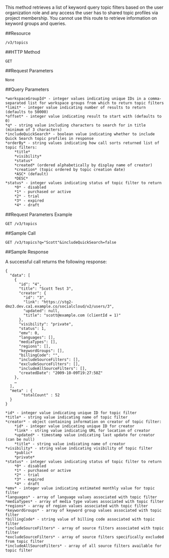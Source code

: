 This method retrieves a list of keyword query topic filters based on the user organization role and any access the user has to shared topic profiles via project membership. You cannot use this route to retrieve information on keyword groups and queries.

##Resource

	/v3/topics

##HTTP Method

	GET

##Request Parameters

	None

##Query Parameters

	*workspaceGroupId* - integer values indicating unique IDs in a comma-separated list for workspace groups from which to return topic filters
	*limit* - integer value indicating number of results to return (defaults to 50000)
	*offset* - integer value indicating result to start with (defaults to 0)
	*q* - string value including characters to search for in title (minimum of 3 characters)
	*includeQuickSearch* - boolean value indicating whether to include Quick Search topic profiles in response
	*orderBy* - string values indicating how call sorts returned list of topic filters:
		*title*
		*visibility*
		*status*
		*created* (ordered alphabetically by display name of creator)
		*creation* (topic ordered by topic creation date)
		*ASC* (default)
		*DESC*
	*status* - integer values indicating status of topic filter to return
		*0* - disabled
		*1* - purchased or active
		*2* - trial
		*3* - expired
		*4* - draft

##Request Parameters Example

	GET /v3/topics

##Sample Call
```
GET /v3/topics?q="Scott"&includeQuickSearch=false
```

##Sample Response

A successful call returns the following response:
```
{
  "data": [
    {
      "id": "4",
      "title": "Scott Test 3",
      "creator": {
        "id": "3",
        "link": "https://stg2-dmz3.dev.ca1.example.co/socialcloud/v2/users/3",
        "updated": null,
        "title": "scott@example.com (clientId = 1)"
      },
      "visibility": "private",
      "status": 1,
      "emv": 0,
      "languages": [],
      "mediaTypes": [],
      "regions": [],
      "keywordGroups": [],
      "billingCode": "",
      "includeSourceFilters": [],
      "excludeSourceFilters": [],
      "includeAllSourceFilters": [],
      "createdDate": "2009-10-09T19:27:58Z"
    },
    …
  ],
  "meta" : {
       "totalCount" : 52
  }
}
```

	*id* - integer value indicating unique ID for topic filter
	*title* - string value indicating name of topic filter
	*creator* - object containing information on creator of topic filter:
		*id* - integer value indicating unique ID for creator
		*link* - string value indicating URL for location of creator
		*updated* - timestamp value indicating last update for creator (can be null)
		*title* - string value indicating name of creator
	*visibility* - string value indicating visibility of topic filter
		*public*
		*private*
	*status* - integer values indicating status of topic filter to return
		*0* - disabled
		*1* - purchased or active
		*2* - trial
		*3* - expired
		*4* - draft
	*emv* - integer value indicating estimated monthly value for topic filter
	*languages* - array of language values associated with topic filter
	*mediaTypes* - array of media type values associated with topic filter
	*regions* - array of region values associated with topic filter
	*keywordGroups* - array of keyword group values associated with topic filter
	*billingCode* - string value of billing code associated with topic filter
	*includeSourceFilters* - array of source filters associated with topic filter
	*excludeSourceFilters* - array of source filters specifically excluded from topic filter
	*includeAllSourceFilters* - array of all source filters available for topic filter
